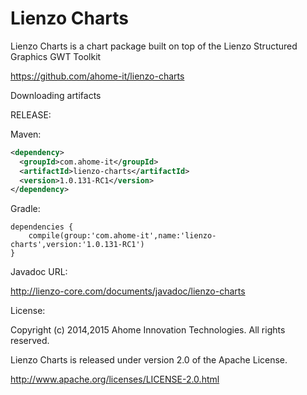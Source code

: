 Lienzo Charts
======

Lienzo Charts is a chart package built on top of the Lienzo Structured Graphics GWT Toolkit

https://github.com/ahome-it/lienzo-charts

Downloading artifacts

RELEASE:

Maven:
```xml
<dependency>
  <groupId>com.ahome-it</groupId>
  <artifactId>lienzo-charts</artifactId>
  <version>1.0.131-RC1</version>
</dependency>
```
Gradle:
```
dependencies {
    compile(group:'com.ahome-it',name:'lienzo-charts',version:'1.0.131-RC1')
}
```
Javadoc URL:

http://lienzo-core.com/documents/javadoc/lienzo-charts

License:

Copyright (c) 2014,2015 Ahome Innovation Technologies. All rights reserved.

Lienzo Charts is released under version 2.0 of the Apache License.

http://www.apache.org/licenses/LICENSE-2.0.html
